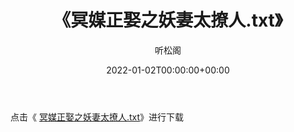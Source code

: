 ﻿---
title:  《冥媒正娶之妖妻太撩人.txt》
date:   2022-01-02T00:00:00+00:00
author: 听松阁
layout: post
permalink: /冥媒正娶之妖妻太撩人/
categories: 小说
tags: [小说]
---

点击《 [冥媒正娶之妖妻太撩人.txt](http://img.660000.xyz/bookstukust/book/bntxt/10/冥媒正娶之妖妻太撩人.txt)》进行下载